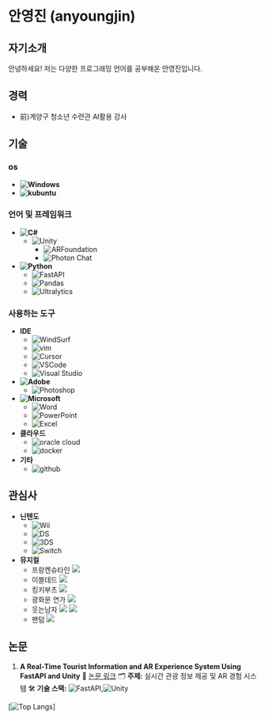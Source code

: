 # 안영진 (anyoungjin)

## 자기소개

안녕하세요! 저는 다양한 프로그래밍 언어를 공부해온 안영진입니다.

## 경력

- 前)계양구 청소년 수련관 AI활용 강사


## 기술
### os
- **![Windows](https://img.shields.io/badge/-Windows-blue?style=flat&logo=windows&logoColor=white)**
- **![kubuntu](https://img.shields.io/badge/-kubuntu-0079C1?style=flat&logo=kubuntu&logoColor=white)**

### 언어 및 프레임워크
- **![C#](https://img.shields.io/badge/-C%23-5C2D91?style=flat&logo=c-sharp&logoColor=white)**
  - ![Unity](https://img.shields.io/badge/-Unity-000000?style=flat&logo=unity&logoColor=white)
    - ![ARFoundation](https://img.shields.io/badge/-ARFoundation-000000?style=flat&logo=Unity&logoColor=white)
    - ![Photon Chat](https://img.shields.io/badge/-Photon%20Chat-004480?style=flat&logo=photon&logoColor=white)
- **![Python](https://img.shields.io/badge/-Python-F7931E?style=flat&logo=python&logoColor=white)**
  - ![FastAPI](https://img.shields.io/badge/-FastAPI-009688?style=flat&logo=fastapi&logoColor=white)
  - ![Pandas](https://img.shields.io/badge/-Pandas-150458?style=flat&logo=pandas&logoColor=white)
  - ![Ultralytics](https://img.shields.io/badge/Ultralytics-111F68?style=flat&logo=Ultralytics&logoColor=white)

### 사용하는 도구
- **IDE**
   - ![WindSurf](https://img.shields.io/badge/-WindSurf-ffffff?style=flat&logo=windsurf&logoColor=black)
   - ![vim](https://img.shields.io/badge/-vim-019733?style=flat&logo=vim&logoColor=white)
   - ![Cursor](https://img.shields.io/badge/-Cursor-000000?style=flat&logo=cursor&logoColor=white)
   - ![VSCode](https://img.shields.io/badge/-VSCode-007ACC?style=flat&logo=visual-studio-code&logoColor=white)
   - ![Visual Studio](https://img.shields.io/badge/-Visual%20Studio-5C2D91?style=flat&logo=visual-studio&logoColor=white)
- **![Adobe](https://img.shields.io/badge/-Adobe-FF0000?style=flat&logo=adobe&logoColor=white)**
  - ![Photoshop](https://img.shields.io/badge/-Photoshop-31A8FF?style=flat&logo=adobe-photoshop&logoColor=white)
- **![Microsoft](https://img.shields.io/badge/-Microsoft-5E5E5E?style=flat&logo=microsoft&logoColor=white)**
  - ![Word](https://img.shields.io/badge/-Word-2B579A?style=flat&logo=microsoft-word&logoColor=white)
  - ![PowerPoint](https://img.shields.io/badge/-PowerPoint-B7472A?style=flat&logo=microsoft-powerpoint&logoColor=white)
  - ![Excel](https://img.shields.io/badge/-Excel-217346?style=flat&logo=microsoft-excel&logoColor=white)
- **클라우드**
  - ![oracle cloud](https://img.shields.io/badge/-oracle%20cloud-E55844?style=flat&logo=oracle&logoColor=white)
  - ![docker](https://img.shields.io/badge/-docker-2496ED?style=flat&logo=docker&logoColor=white)
- **기타**
  - ![github](https://img.shields.io/badge/-github-000000?style=flat&logo=github&logoColor=white)

## 관심사

- **닌텐도**
  - ![Wii](https://img.shields.io/badge/-Wii-8B8B8B?style=flat&logo=Wii&logoColor=white)
  - ![DS](https://img.shields.io/badge/-DS-0000ff?style=flat&logo=nintendods&logoColor=white)
  - ![3DS](https://img.shields.io/badge/-3DS-D12228?style=flat&logo=nintendo3ds&logoColor=white)
  - ![Switch](https://img.shields.io/badge/-Switch-E60012?style=flat&logo=nintendoswitch&logoColor=white)
- **뮤지컬**
  - 프랑켄슈타인
    ![](./img/프랑켄슈타인.jpg)
  - 이블데드
    ![](./img/이블데드.jpg)
  - 킹키부츠
    ![](./img/킹키부츠.jpg)
  - 광화문 연가
    ![](./img/광화문연가.jpg)
  - 웃는남자
    ![](./img/웃는남자.jpg)
    ![](./img/웃는남자1.jpg)
  - 팬텀
    ![](./img/팬텀.jpg)


## 논문

1. **A Real-Time Tourist Information and AR Experience System Using FastAPI and Unity**
   🔗 [논문 링크](https://www.kci.go.kr/kciportal/ci/sereArticleSearch/ciSereArtiView.kci?sereArticleSearchBean.artiId=ART003176565)
   🗂️ **주제:** 실시간 관광 정보 제공 및 AR 경험 시스템
   🛠️ **기술 스택:** ![FastAPI](https://img.shields.io/badge/-FastAPI-009688?style=flat&logo=fastapi&logoColor=white),![Unity](https://img.shields.io/badge/-Unity-000000?style=flat&logo=unity&logoColor=white)

[![Top Langs](https://github-readme-stats.vercel.app/api/top-langs/?username=an0jin&layout=compact&theme=rose_pine&hide=html,PowerShell,C,Cython,Jupyter%20Notebook,Fortran,Tcl,Smarty,Meson,CSS,Batchfile,Forth,Assembly,Classic%20ASP,JavaScript)]
